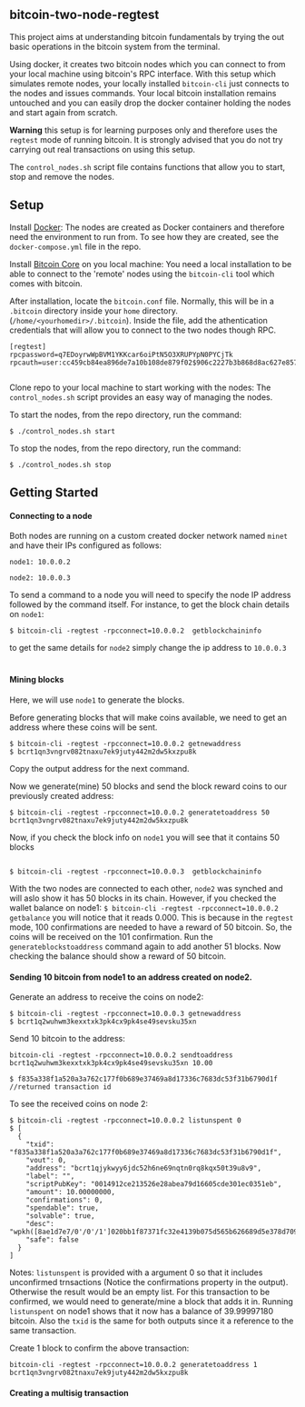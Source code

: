 ## bitcoin-two-node-regtest
This project aims at understanding bitcoin fundamentals by trying the out basic operations in the bitcoin system from the terminal. 

Using docker, it creates two bitcoin nodes which you can connect to from your local machine using bitcoin's RPC interface. With this setup which simulates remote nodes, your locally installed `bitcoin-cli` just connects to the nodes and issues commands. Your local bitcoin installation remains untouched and you can easily drop the docker container holding the nodes and start again from scratch. 

**Warning** this setup is for learning purposes only and therefore uses the `regtest` mode of running bitcoin. It is strongly advised that you do not try carrying out real transactions on using this setup.

The `control_nodes.sh` script file contains functions that allow you to start, stop and remove the nodes.



## Setup
Install [Docker](https://www.docker.com/get-started): The nodes are created as Docker containers and therefore need the environment to run from. To see how they are created, see the `docker-compose.yml` file in the repo.

Install [Bitcoin Core](https://bitcoin.org/en/download) on you local machine: You need a local installation to be able to connect to the 'remote' nodes using the `bitcoin-cli` tool which comes with bitcoin. 

After installation, locate the `bitcoin.conf` file. Normally, this will be in a `.bitcoin` directory inside your `home` directory. (`/home/<yourhomedir>/.bitcoin`). Inside the file, add the athentication credentials that will allow you to connect to the two nodes though RPC.
```
[regtest]
rpcpassword=q7EDoyrwWpBVM1YKKcar6oiPtN5O3XRUPYpN0PYCjTk
rpcauth=user:cc459cb84ea896de7a10b108de879f02$906c2227b3b868d8ac627e85776f0970925c6bf6f67a69c6457c04a82a1fdfc0
  
```

Clone repo to your local machine to start working with the nodes: The `control_nodes.sh` script provides an easy way of managing the nodes.

To start the nodes, from the repo directory, run the command:
```
$ ./control_nodes.sh start

```

To stop the nodes, from the repo directory, run the command:
```
$ ./control_nodes.sh stop

```
## Getting Started

#### Connecting to a node
Both nodes are running on a custom created docker network named `minet` and have their IPs configured as follows:

`node1: 10.0.0.2`

`node2: 10.0.0.3`

To send a command to a node you will need to specify the node IP address followed by the command itself. For instance, to get the block chain details on `node1`:

```
$ bitcoin-cli -regtest -rpcconnect=10.0.0.2  getblockchaininfo

```

to get the same details for `node2` simply change the ip address to `10.0.0.3`
# 

#### Mining blocks

Here, we will use `node1` to generate the blocks.

Before generating blocks that will make coins available, we need to get an address where these coins will be sent.
```
$ bitcoin-cli -regtest -rpcconnect=10.0.0.2 getnewaddress
$ bcrt1qn3vngrv082tnaxu7ek9juty442m2dw5kxzpu8k

```
Copy the output address for the next command.

Now we generate(mine) 50 blocks and send the block reward coins to our previously created address:
```
$ bitcoin-cli -regtest -rpcconnect=10.0.0.2 generatetoaddress 50 bcrt1qn3vngrv082tnaxu7ek9juty442m2dw5kxzpu8k

```
Now, if you check the block info on `node1` you will see that it contains 50 blocks
```

$ bitcoin-cli -regtest -rpcconnect=10.0.0.3  getblockchaininfo

```
With the two nodes are connected to each other, `node2` was synched and will aslo show it has 50 blocks in its chain. 
However, if you checked the wallet balance on node1:
`$ bitcoin-cli -regtest -rpcconnect=10.0.0.2 getbalance` you will notice that it reads 0.000. This is because in the `regtest` mode, 100 confirmations are needed to have a reward of 50 bitcoin. So, the coins will be received on the 101 confirmation. Run the `generateblockstoaddress` command again to add another 51 blocks. Now checking the balance should show a reward of 50 bitcoin.


#### Sending 10 bitcoin from node1 to an address created on node2.
Generate an address to receive the coins on node2:
```
$ bitcoin-cli -regtest -rpcconnect=10.0.0.3 getnewaddress
$ bcrt1q2wuhwm3kexxtxk3pk4cx9pk4se49sevsku35xn
```
Send 10 bitcoin to the address:
```
bitcoin-cli -regtest -rpcconnect=10.0.0.2 sendtoaddress bcrt1q2wuhwm3kexxtxk3pk4cx9pk4se49sevsku35xn 10.00

$ f835a338f1a520a3a762c177f0b689e37469a8d17336c7683dc53f31b6790d1f //returned transaction id
```

To see the received coins on node 2:
```
$ bitcoin-cli -regtest -rpcconnect=10.0.0.2 listunspent 0
$ [
  {
    "txid": "f835a338f1a520a3a762c177f0b689e37469a8d17336c7683dc53f31b6790d1f",
    "vout": 0,
    "address": "bcrt1qjykwyy6jdc52h6ne69nqtn0rq8kqx50t39u8v9",
    "label": "",
    "scriptPubKey": "0014912ce213526e28abea79d16605cde301ec0351eb",
    "amount": 10.00000000,
    "confirmations": 0,
    "spendable": true,
    "solvable": true,
    "desc": "wpkh([8ae1d7e7/0'/0'/1']020bb1f87371fc32e4139b075d565b626689d5e378d709ed409e6170843ca77c1a)#s6ypfjmp",
    "safe": false
  }
]
```
Notes:
`listunspent` is provided with a argument 0 so that it includes unconfirmed trnsactions (Notice the confirmations property in the output). Otherwise the result would be an empty list. For this transaction to be confirmed, we would need to generate/mine a block that adds it in.
Running `listunspent` on node1 shows that it now has a balance of 39.99997180 bitcoin. Also the `txid` is the same for both outputs since it a reference to the same transaction.

Create 1 block to confirm the above transaction:

```
bitcoin-cli -regtest -rpcconnect=10.0.0.2 generatetoaddress 1 bcrt1qn3vngrv082tnaxu7ek9juty442m2dw5kxzpu8k
```







#### Creating a multisig transaction



